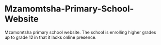 # Mzamomtsha-Primary-School-Website
Mzamomtsha primary school website. The school is enrolling higher grades up to grade 12 in that it lacks online presence.
